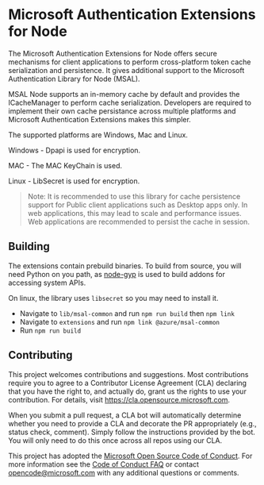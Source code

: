 # Microsoft Authentication Extensions for Node
The Microsoft Authentication Extensions for Node offers secure mechanisms for client applications to perform cross-platform token cache serialization and persistence. It gives additional support to the Microsoft Authentication Library for Node (MSAL).

MSAL Node supports an in-memory cache by default and provides the ICacheManager to perform cache serialization. Developers are required to implement their own cache persistance across multiple platforms and Microsoft Authentication Extensions makes this simpler.

The supported platforms are Windows, Mac and Linux.

Windows - Dpapi is used for encryption.

MAC - The MAC KeyChain is used.

Linux - LibSecret is used for encryption.

> Note: It is recommended to use this library for cache persistence support for Public client applications such as Desktop apps only. In web applications, this may lead to scale and performance issues. Web applications are recommended to persist the cache in session.


## Building

The extensions contain prebuild binaries. To build from source, you will need Python on you path,
as [node-gyp](https://github.com/nodejs/node-gyp) is used to build addons for accessing system APIs.

On linux, the library uses `libsecret` so you may need to install it.

- Navigate to `lib/msal-common` and run `npm run build` then `npm link`
- Navigate to `extensions` and run `npm link @azure/msal-common`
- Run `npm run build`

## Contributing

This project welcomes contributions and suggestions.  Most contributions require you to agree to a
Contributor License Agreement (CLA) declaring that you have the right to, and actually do, grant us
the rights to use your contribution. For details, visit https://cla.opensource.microsoft.com.

When you submit a pull request, a CLA bot will automatically determine whether you need to provide
a CLA and decorate the PR appropriately (e.g., status check, comment). Simply follow the instructions
provided by the bot. You will only need to do this once across all repos using our CLA.

This project has adopted the [Microsoft Open Source Code of Conduct](https://opensource.microsoft.com/codeofconduct/).
For more information see the [Code of Conduct FAQ](https://opensource.microsoft.com/codeofconduct/faq/) or
contact [opencode@microsoft.com](mailto:opencode@microsoft.com) with any additional questions or comments.
